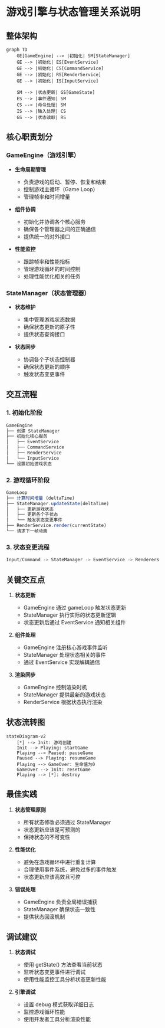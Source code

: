 # 游戏引擎与状态管理关系说明

## 整体架构

```mermaid
graph TD
    GE[GameEngine] --> |初始化| SM[StateManager]
    GE --> |初始化| ES[EventService]
    GE --> |初始化| CS[CommandService]
    GE --> |初始化| RS[RenderService]
    GE --> |初始化| IS[InputService]
    
    SM --> |状态更新| GS[GameState]
    ES --> |事件通知| SM
    CS --> |命令处理| SM
    IS --> |输入处理| CS
    GS --> |状态读取| RS
```

## 核心职责划分

### GameEngine（游戏引擎）
- **生命周期管理**
  - 负责游戏的启动、暂停、恢复和结束
  - 控制游戏主循环（Game Loop）
  - 管理帧率和时间增量

- **组件协调**
  - 初始化并协调各个核心服务
  - 确保各个管理器之间的正确通信
  - 提供统一的对外接口

- **性能监控**
  - 跟踪帧率和性能指标
  - 管理游戏循环的时间控制
  - 处理性能优化相关的任务

### StateManager（状态管理器）
- **状态维护**
  - 集中管理游戏状态数据
  - 确保状态更新的原子性
  - 提供状态查询接口

- **状态同步**
  - 协调各个子状态控制器
  - 确保状态更新的顺序
  - 触发状态变更事件

## 交互流程

### 1. 初始化阶段
```typescript
GameEngine
├── 创建 StateManager
├── 初始化核心服务
│   ├── EventService
│   ├── CommandService
│   ├── RenderService
│   └── InputService
└── 设置初始游戏状态
```

### 2. 游戏循环阶段
```typescript
GameLoop
├── 计算时间增量 (deltaTime)
├── StateManager.updateState(deltaTime)
│   ├── 更新游戏状态
│   ├── 更新各个子状态
│   └── 触发状态变更事件
├── RenderService.render(currentState)
└── 请求下一帧动画
```

### 3. 状态变更流程
```typescript
Input/Command -> StateManager -> EventService -> Renderers
```

## 关键交互点

1. **状态更新**
   - GameEngine 通过 gameLoop 触发状态更新
   - StateManager 执行实际的状态更新逻辑
   - 状态更新后通过 EventService 通知相关组件

2. **组件处理**
   - GameEngine 注册核心游戏事件监听
   - StateManager 处理状态相关的事件
   - 通过 EventService 实现解耦通信

3. **渲染同步**
   - GameEngine 控制渲染时机
   - StateManager 提供最新的游戏状态
   - RenderService 根据状态执行渲染

## 状态流转图

```mermaid
stateDiagram-v2
    [*] --> Init: 游戏创建
    Init --> Playing: startGame
    Playing --> Paused: pauseGame
    Paused --> Playing: resumeGame
    Playing --> GameOver: 生命值为0
    GameOver --> Init: resetGame
    Playing --> [*]: destroy
```

## 最佳实践

1. **状态管理原则**
   - 所有状态修改必须通过 StateManager
   - 状态更新应该是可预测的
   - 保持状态的不可变性

2. **性能优化**
   - 避免在游戏循环中进行重复计算
   - 合理使用事件系统，避免过多的事件触发
   - 状态更新应该高效且可控

3. **错误处理**
   - GameEngine 负责全局错误捕获
   - StateManager 确保状态一致性
   - 提供状态回滚机制

## 调试建议

1. **状态调试**
   - 使用 getState() 方法查看当前状态
   - 监听状态变更事件进行调试
   - 使用性能监控工具分析状态更新性能

2. **引擎调试**
   - 设置 debug 模式获取详细日志
   - 监控游戏循环性能
   - 使用开发者工具分析渲染性能 
